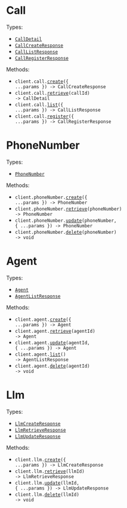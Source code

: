 # Call

Types:

- <code><a href="./src/resources/call.ts">CallDetail</a></code>
- <code><a href="./src/resources/call.ts">CallCreateResponse</a></code>
- <code><a href="./src/resources/call.ts">CallListResponse</a></code>
- <code><a href="./src/resources/call.ts">CallRegisterResponse</a></code>

Methods:

- <code title="post /create-phone-call">client.call.<a href="./src/resources/call.ts">create</a>({ ...params }) -> CallCreateResponse</code>
- <code title="get /get-call/{call_id}">client.call.<a href="./src/resources/call.ts">retrieve</a>(callId) -> CallDetail</code>
- <code title="get /list-calls">client.call.<a href="./src/resources/call.ts">list</a>({ ...params }) -> CallListResponse</code>
- <code title="post /register-call">client.call.<a href="./src/resources/call.ts">register</a>({ ...params }) -> CallRegisterResponse</code>

# PhoneNumber

Types:

- <code><a href="./src/resources/phone-number.ts">PhoneNumber</a></code>

Methods:

- <code title="post /create-phone-number">client.phoneNumber.<a href="./src/resources/phone-number.ts">create</a>({ ...params }) -> PhoneNumber</code>
- <code title="get /get-phone-number/{phone_number}">client.phoneNumber.<a href="./src/resources/phone-number.ts">retrieve</a>(phoneNumber) -> PhoneNumber</code>
- <code title="patch /update-phone-number/{phone_number}">client.phoneNumber.<a href="./src/resources/phone-number.ts">update</a>(phoneNumber, { ...params }) -> PhoneNumber</code>
- <code title="delete /delete-phone-number/{phone_number}">client.phoneNumber.<a href="./src/resources/phone-number.ts">delete</a>(phoneNumber) -> void</code>

# Agent

Types:

- <code><a href="./src/resources/agent.ts">Agent</a></code>
- <code><a href="./src/resources/agent.ts">AgentListResponse</a></code>

Methods:

- <code title="post /create-agent">client.agent.<a href="./src/resources/agent.ts">create</a>({ ...params }) -> Agent</code>
- <code title="get /get-agent/{agent_id}">client.agent.<a href="./src/resources/agent.ts">retrieve</a>(agentId) -> Agent</code>
- <code title="patch /update-agent/{agent_id}">client.agent.<a href="./src/resources/agent.ts">update</a>(agentId, { ...params }) -> Agent</code>
- <code title="get /list-agents">client.agent.<a href="./src/resources/agent.ts">list</a>() -> AgentListResponse</code>
- <code title="delete /delete-agent/{agent_id}">client.agent.<a href="./src/resources/agent.ts">delete</a>(agentId) -> void</code>

# Llm

Types:

- <code><a href="./src/resources/llm.ts">LlmCreateResponse</a></code>
- <code><a href="./src/resources/llm.ts">LlmRetrieveResponse</a></code>
- <code><a href="./src/resources/llm.ts">LlmUpdateResponse</a></code>

Methods:

- <code title="post /create-retell-llm">client.llm.<a href="./src/resources/llm.ts">create</a>({ ...params }) -> LlmCreateResponse</code>
- <code title="get /get-retell-llm/{llm_id}">client.llm.<a href="./src/resources/llm.ts">retrieve</a>(llmId) -> LlmRetrieveResponse</code>
- <code title="patch /update-retell-llm/{llm_id}">client.llm.<a href="./src/resources/llm.ts">update</a>(llmId, { ...params }) -> LlmUpdateResponse</code>
- <code title="delete /delete-retell-llm/{llm_id}">client.llm.<a href="./src/resources/llm.ts">delete</a>(llmId) -> void</code>
